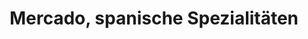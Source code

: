 ---
title: "Mercado, spanische Spezialitäten"
url: /kirchzarten/mercado-spanische-spezialitaeten/
shop: Supermarkt
---